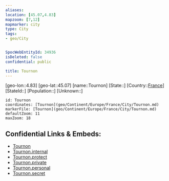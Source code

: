 ```yaml
---
aliases: 
location: [45.07,4.83]
mapzoom: [7,12] 
mapmarker: city 
type: City
tags:
- geo/City


SpocWebEntityId: 34936
isDeleted: false
confidential: public

title: Tournon
---
```

[geo-lon::4.83]
[geo-lat::45.07]
[name::Tournon]
[State::]
[Country::[France](geo/Continent/Europe/France.md)]
[StateId::]
[Population::]
[Unknown::]


```leaflet
id: Tournon
coordinates: [Tournon](geo/Continent/Europe/France/City/Tournon.md)
markerFile: [Tournon](geo/Continent/Europe/France/City/Tournon.md)
defaultZoom: 11 
maxZoom: 18
```


## Confidential Links & Embeds: 
- [Tournon](../../../../../../_public/geo/Continent/Europe/France/City/Tournon.md) 
- [Tournon.internal](../../../../../../_internal/geo/Continent/Europe/France/City/Tournon.internal.md) 
- [Tournon.protect](../../../../../../_protect/geo/Continent/Europe/France/City/Tournon.protect.md) 
- [Tournon.private](../../../../../../_private/geo/Continent/Europe/France/City/Tournon.private.md) 
- [Tournon.personal](../../../../../../_personal/geo/Continent/Europe/France/City/Tournon.personal.md) 
- [Tournon.secret](../../../../../../_secret/geo/Continent/Europe/France/City/Tournon.secret.md) 
